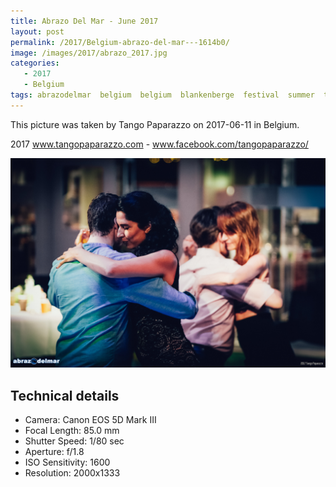 ```yaml
---
title: Abrazo Del Mar - June 2017
layout: post
permalink: /2017/Belgium-abrazo-del-mar---1614b0/
image: /images/2017/abrazo_2017.jpg
categories:
   - 2017
   - Belgium
tags: abrazodelmar  belgium  belgium  blankenberge  festival  summer  tango
---
```

   
This picture was taken by Tango Paparazzo on 2017-06-11 in Belgium.

2017 www.tangopaparazzo.com - www.facebook.com/tangopaparazzo/

![Abrazo Del Mar - June 2017](/images/2017/abrazo_2017.jpg)

## Technical details
* <i class="fa-solid fa-camera"></i> Camera: Canon EOS 5D Mark III
* <i class="fa-solid fa-square-caret-left"></i> Focal Length: 85.0 mm
* <i class="fa-solid fa-stopwatch"></i> Shutter Speed: 1/80 sec
* <i class="fa-solid fa-circle-dot"></i> Aperture: f/1.8
* <i class="fa-solid fa-lightbulb"></i> ISO Sensitivity: 1600
* <i class="fa-solid fa-square-full"></i> Resolution: 2000x1333
